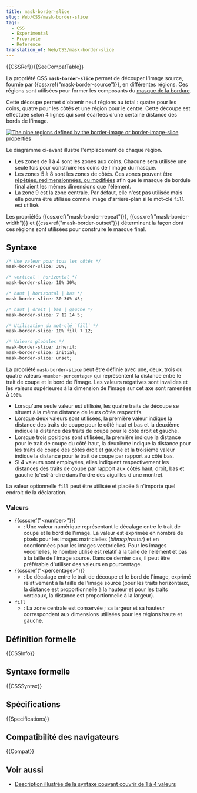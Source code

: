```yaml
---
title: mask-border-slice
slug: Web/CSS/mask-border-slice
tags:
  - CSS
  - Experimental
  - Propriété
  - Reference
translation_of: Web/CSS/mask-border-slice
---
```


{{CSSRef}}{{SeeCompatTable}}

La propriété CSS **`mask-border-slice`** permet de découper l'image source, fournie par {{cssxref("mask-border-source")}}, en différentes régions. Ces régions sont utilisées pour former les composants du [masque de la bordure](/fr/docs/Web/CSS/mask-border).

Cette découpe permet d'obtenir neuf régions au total : quatre pour les coins, quatre pour les côtés et une région pour le centre. Cette découpe est effectuée selon 4 lignes qui sont écartées d'une certaine distance des bords de l'image.

[![The nine regions defined by the border-image or border-image-slice properties](border-image-slice.png)](border-image-slice.png)

Le diagramme ci-avant illustre l'emplacement de chaque région.

- Les zones de 1 à 4 sont les zones aux coins. Chacune sera utilisée une seule fois pour construire les coins de l'image du masque.
- Les zones 5 à 8 sont les zones de côtés. Ces zones peuvent être [répétées, redimensionnées, ou modifiées](/fr/docs/Web/CSS/mask-border-repeat) afin que le masque de bordule final aient les mêmes dimensions que l'élément.
- La zone 9 est la zone centrale. Par défaut, elle n'est pas utilisée mais elle pourra être utilisée comme image d'arrière-plan si le mot-clé `fill` est utilisé.

Les propriétés {{cssxref("mask-border-repeat")}}, {{cssxref("mask-border-width")}} et {{cssxref("mask-border-outset")}} déterminent la façon dont ces régions sont utilisées pour construire le masque final.

## Syntaxe

```css
/* Une valeur pour tous les côtés */
mask-border-slice: 30%;

/* vertical | horizontal */
mask-border-slice: 10% 30%;

/* haut | horizontal | bas */
mask-border-slice: 30 30% 45;

/* haut | droit | bas | gauche */
mask-border-slice: 7 12 14 5;

/* Utilisation du mot-clé `fill` */
mask-border-slice: 10% fill 7 12;

/* Valeurs globales */
mask-border-slice: inherit;
mask-border-slice: initial;
mask-border-slice: unset;
```

La propriété `mask-border-slice` peut être définie avec une, deux, trois ou quatre valeurs `<number-percentage>` qui représentent la distance entre le trait de coupe et le bord de l'image. Les valeurs négatives sont invalides et les valeurs supérieures à la dimension de l'image sur cet axe sont ramenées à `100%`.

- Lorsqu'une seule valeur est utilisée, les quatre traits de découpe se situent à la même distance de leurs côtés respectifs.
- Lorsque deux valeurs sont utilisées, la première valeur indique la distance des traits de coupe pour le côté haut et bas et la deuxième indique la distance des traits de coupe pour le côté droit et gauche.
- Lorsque trois positions sont utilisées, la première indique la distance pour le trait de coupe du côté haut, la deuxième indique la distance pour les traits de coupe des côtés droit et gauche et la troisième valeur indique la distance pour le trait de coupe par rapport au côté bas.
- Si 4 valeurs sont employées, elles indiquent respectivement les distances des traits de coupe par rapport aux côtés haut, droit, bas et gauche (c'est-à-dire dans l'ordre des aiguilles d'une montre).

La valeur optionnelle `fill` peut être utilisée et placée à n'importe quel endroit de la déclaration.

### Valeurs

- {{cssxref("&lt;number&gt;")}}
  - : Une valeur numérique représentant le décalage entre le trait de coupe et le bord de l'image. La valeur est exprimée en nombre de pixels pour les images matricielles (_bitmap_/_raster_) et en coordonnées pour les images vectorielles. Pour les images vecorielles, le nombre utilisé est relatif à la taille de l'élément et pas à la taille de l'image source. Dans ce dernier cas, il peut être préférable d'utiliser des valeurs en pourcentage.
- {{cssxref("&lt;percentage&gt;")}}
  - : Le décalage entre le trait de découpe et le bord de l'image, exprimé relativement à la taille de l'image source (pour les traits horizontaux, la distance est proportionnelle à la hauteur et pour les traits verticaux, la distance est proportionnelle à la largeur).
- `fill`
  - : La zone centrale est conservée ; sa largeur et sa hauteur correspondent aux dimensions utilisées pour les régions haute et gauche.

## Définition formelle

{{CSSInfo}}

## Syntaxe formelle

{{CSSSyntax}}

## Spécifications

{{Specifications}}

## Compatibilité des navigateurs

{{Compat}}

## Voir aussi

- [Description illustrée de la syntaxe pouvant couvrir de 1 à 4 valeurs](/fr/docs/Web/CSS/Shorthand_properties#quelques_cas_aux_limites_épineux)
